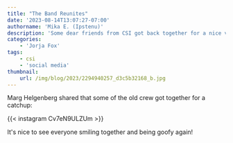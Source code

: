 ```yaml
---
title: "The Band Reunites"
date: '2023-08-14T13:07:27-07:00'
authorname: 'Mika E. (Ipstenu)'
description: 'Some dear friends from CSI got back together for a nice visit.'
categories:
    - 'Jorja Fox'
tags:
    - csi
    - 'social media'
thumbnail:
    url: /img/blog/2023/2294940257_d3c5b32168_b.jpg
---
```


Marg Helgenberg shared that some of the old crew got together for a catchup:

{{< instagram Cv7eN9ULZUm >}}

It's nice to see everyone smiling together and being goofy again!
